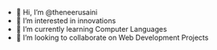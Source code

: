 - 👋 Hi, I’m @theneerusaini
- 👀 I’m interested in innovations
- 🌱 I’m currently learning Computer Languages
- 💞️ I’m looking to collaborate on Web Development Projects

<!---
theneerusaini/theneerusaini is a ✨ special ✨ repository because its `README.md` (this file) appears on your GitHub profile.
You can click the Preview link to take a look at your changes.
--->
